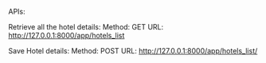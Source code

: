 APIs:

Retrieve all the hotel details:
Method: GET
URL: http://127.0.0.1:8000/app/hotels_list

Save Hotel details:
Method: POST
URL: http://127.0.0.1:8000/app/hotels_list/
